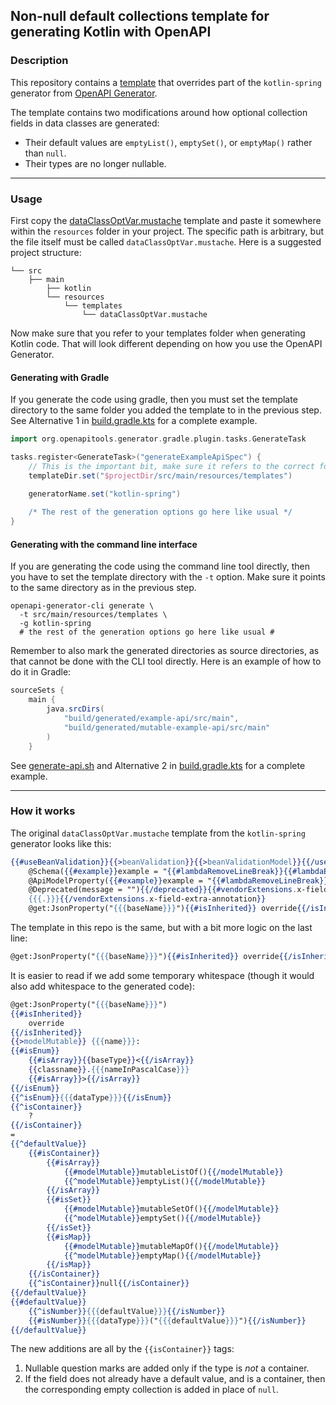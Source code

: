 ## Non-null default collections template for generating Kotlin with OpenAPI
### Description
This repository contains a [template](src/main/resources/templates/dataClassOptVar.mustache) that overrides part of the `kotlin-spring` generator from [OpenAPI Generator](https://github.com/OpenAPITools/openapi-generator). 

The template contains two modifications around how optional collection fields in data classes are generated:
* Their default values are `emptyList()`, `emptySet()`, or `emptyMap()` rather than `null`.
* Their types are no longer nullable.

***

### Usage
First copy the [dataClassOptVar.mustache](src/main/resources/templates/dataClassOptVar.mustache) template and paste it somewhere within the `resources` folder in your project. The specific path is arbitrary, but the file itself must be called `dataClassOptVar.mustache`. Here is a suggested project structure:
```
└── src
    ├── main
        ├── kotlin
        └── resources
            └── templates
                └── dataClassOptVar.mustache
``` 
Now make sure that you refer to your templates folder when generating Kotlin code. That will look different depending on how you use the OpenAPI Generator.

#### Generating with Gradle
If you generate the code using gradle, then you must set the template directory to the same folder you added the template to in the previous step. See Alternative 1 in [build.gradle.kts](build.gradle.kts) for a complete example.
```gradle
import org.openapitools.generator.gradle.plugin.tasks.GenerateTask

tasks.register<GenerateTask>("generateExampleApiSpec") {
    // This is the important bit, make sure it refers to the correct folder
    templateDir.set("$projectDir/src/main/resources/templates")

    generatorName.set("kotlin-spring")
	
    /* The rest of the generation options go here like usual */
}
```

#### Generating with the command line interface
If you are generating the code using the command line tool directly, then you have to set the template directory with the `-t` option. Make sure it points to the same directory as in the previous step.
```
openapi-generator-cli generate \
  -t src/main/resources/templates \
  -g kotlin-spring
  # the rest of the generation options go here like usual #
```
Remember to also mark the generated directories as source directories, as that cannot be done with the CLI tool directly. Here is an example of how to do it in Gradle:
```gradle
sourceSets {
    main {
        java.srcDirs(
            "build/generated/example-api/src/main",
            "build/generated/mutable-example-api/src/main"
        )
    }
```
See [generate-api.sh](generate-api.sh) and Alternative 2 in [build.gradle.kts](build.gradle.kts) for a complete example.

[//]: # (#### Generating with Maven)
[//]: # (TODO)

***

### How it works
The original `dataClassOptVar.mustache` template from the `kotlin-spring` generator looks like this:
```mustache
{{#useBeanValidation}}{{>beanValidation}}{{>beanValidationModel}}{{/useBeanValidation}}{{#swagger2AnnotationLibrary}}
    @Schema({{#example}}example = "{{#lambdaRemoveLineBreak}}{{#lambdaEscapeInNormalString}}{{{.}}}{{/lambdaEscapeInNormalString}}{{/lambdaRemoveLineBreak}}", {{/example}}{{#isReadOnly}}readOnly = {{{isReadOnly}}}, {{/isReadOnly}}description = "{{{description}}}"){{/swagger2AnnotationLibrary}}{{#swagger1AnnotationLibrary}}
    @ApiModelProperty({{#example}}example = "{{#lambdaRemoveLineBreak}}{{#lambdaEscapeInNormalString}}{{{.}}}{{/lambdaEscapeInNormalString}}{{/lambdaRemoveLineBreak}}", {{/example}}{{#isReadOnly}}readOnly = {{{isReadOnly}}}, {{/isReadOnly}}value = "{{{description}}}"){{/swagger1AnnotationLibrary}}{{#deprecated}}
    @Deprecated(message = ""){{/deprecated}}{{#vendorExtensions.x-field-extra-annotation}}
    {{{.}}}{{/vendorExtensions.x-field-extra-annotation}}
    @get:JsonProperty("{{{baseName}}}"){{#isInherited}} override{{/isInherited}} {{>modelMutable}} {{{name}}}: {{#isEnum}}{{#isArray}}{{baseType}}<{{/isArray}}{{classname}}.{{{nameInPascalCase}}}{{#isArray}}>{{/isArray}}{{/isEnum}}{{^isEnum}}{{{dataType}}}{{/isEnum}}? = {{^defaultValue}}null{{/defaultValue}}{{#defaultValue}}{{^isNumber}}{{{defaultValue}}}{{/isNumber}}{{#isNumber}}{{{dataType}}}("{{{defaultValue}}}"){{/isNumber}}{{/defaultValue}}
```

The template in this repo is the same, but with a bit more logic on the last line:
```mustache
@get:JsonProperty("{{{baseName}}}"){{#isInherited}} override{{/isInherited}} {{>modelMutable}} {{{name}}}: {{#isEnum}}{{#isArray}}{{baseType}}<{{/isArray}}{{classname}}.{{{nameInPascalCase}}}{{#isArray}}>{{/isArray}}{{/isEnum}}{{^isEnum}}{{{dataType}}}{{/isEnum}}{{^isContainer}}?{{/isContainer}} = {{^defaultValue}}{{#isContainer}}{{#isArray}}emptyList(){{/isArray}}{{#isSet}}emptySet(){{/isSet}}{{#isMap}}emptyMap(){{/isMap}}{{/isContainer}}{{^isContainer}}null{{/isContainer}}{{/defaultValue}}{{#defaultValue}}{{^isNumber}}{{{defaultValue}}}{{/isNumber}}{{#isNumber}}{{{dataType}}}("{{{defaultValue}}}"){{/isNumber}}{{/defaultValue}}
```
It is easier to read if we add some temporary whitespace (though it would also add whitespace to the generated code):  
```mustache
@get:JsonProperty("{{{baseName}}}")
{{#isInherited}}
    override
{{/isInherited}}
{{>modelMutable}} {{{name}}}:
{{#isEnum}}
    {{#isArray}}{{baseType}}<{{/isArray}}
    {{classname}}.{{{nameInPascalCase}}}
    {{#isArray}}>{{/isArray}}
{{/isEnum}}
{{^isEnum}}{{{dataType}}}{{/isEnum}}
{{^isContainer}}
    ?
{{/isContainer}}
=
{{^defaultValue}}
    {{#isContainer}}
        {{#isArray}}
            {{#modelMutable}}mutableListOf(){{/modelMutable}}
            {{^modelMutable}}emptyList(){{/modelMutable}}
        {{/isArray}}
        {{#isSet}}
            {{#modelMutable}}mutableSetOf(){{/modelMutable}}
            {{^modelMutable}}emptySet(){{/modelMutable}}
        {{/isSet}}
        {{#isMap}}
            {{#modelMutable}}mutableMapOf(){{/modelMutable}}
            {{^modelMutable}}emptyMap(){{/modelMutable}}
        {{/isMap}}
    {{/isContainer}}
    {{^isContainer}}null{{/isContainer}}
{{/defaultValue}}
{{#defaultValue}}
    {{^isNumber}}{{{defaultValue}}}{{/isNumber}}
    {{#isNumber}}{{{dataType}}}("{{{defaultValue}}}"){{/isNumber}}
{{/defaultValue}}
```
The new additions are all by the `{{isContainer}}` tags:
1. Nullable question marks are added only if the type is *not* a container.
2. If the field does not already have a default value, and is a container, then the corresponding empty collection is added in place of `null`.
